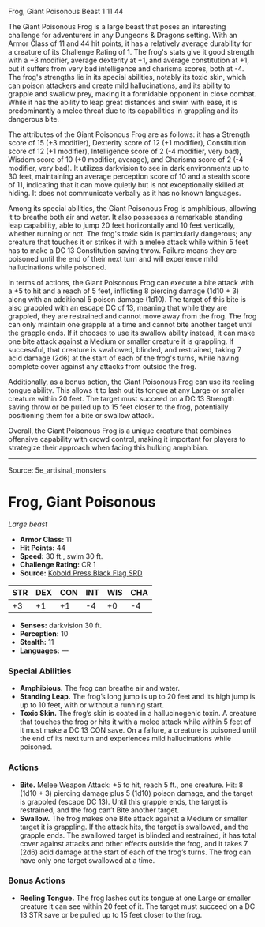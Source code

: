 <MonsterName/>Frog, Giant Poisonous</MonsterName>
<CreatureType/>Beast</CreatureType>
<CR/>1</CR>
<AC/>11</AC>
<HP/>44</HP>
<summary>The Giant Poisonous Frog is a large beast that poses an interesting challenge for adventurers in any Dungeons & Dragons setting. With an Armor Class of 11 and 44 hit points, it has a relatively average durability for a creature of its Challenge Rating of 1. The frog's stats give it good strength with a +3 modifier, average dexterity at +1, and average constitution at +1, but it suffers from very bad intelligence and charisma scores, both at -4. The frog's strengths lie in its special abilities, notably its toxic skin, which can poison attackers and create mild hallucinations, and its ability to grapple and swallow prey, making it a formidable opponent in close combat. While it has the ability to leap great distances and swim with ease, it is predominantly a melee threat due to its capabilities in grappling and its dangerous bite.</summary>

<detail>

The attributes of the Giant Poisonous Frog are as follows: it has a Strength score of 15 (+3 modifier), Dexterity score of 12 (+1 modifier), Constitution score of 12 (+1 modifier), Intelligence score of 2 (-4 modifier, very bad), Wisdom score of 10 (+0 modifier, average), and Charisma score of 2 (-4 modifier, very bad). It utilizes darkvision to see in dark environments up to 30 feet, maintaining an average perception score of 10 and a stealth score of 11, indicating that it can move quietly but is not exceptionally skilled at hiding. It does not communicate verbally as it has no known languages.

Among its special abilities, the Giant Poisonous Frog is amphibious, allowing it to breathe both air and water. It also possesses a remarkable standing leap capability, able to jump 20 feet horizontally and 10 feet vertically, whether running or not. The frog's toxic skin is particularly dangerous; any creature that touches it or strikes it with a melee attack while within 5 feet has to make a DC 13 Constitution saving throw. Failure means they are poisoned until the end of their next turn and will experience mild hallucinations while poisoned.

In terms of actions, the Giant Poisonous Frog can execute a bite attack with a +5 to hit and a reach of 5 feet, inflicting 8 piercing damage (1d10 + 3) along with an additional 5 poison damage (1d10). The target of this bite is also grappled with an escape DC of 13, meaning that while they are grappled, they are restrained and cannot move away from the frog. The frog can only maintain one grapple at a time and cannot bite another target until the grapple ends. If it chooses to use its swallow ability instead, it can make one bite attack against a Medium or smaller creature it is grappling. If successful, that creature is swallowed, blinded, and restrained, taking 7 acid damage (2d6) at the start of each of the frog's turns, while having complete cover against any attacks from outside the frog.

Additionally, as a bonus action, the Giant Poisonous Frog can use its reeling tongue ability. This allows it to lash out its tongue at any Large or smaller creature within 20 feet. The target must succeed on a DC 13 Strength saving throw or be pulled up to 15 feet closer to the frog, potentially positioning them for a bite or swallow attack.

Overall, the Giant Poisonous Frog is a unique creature that combines offensive capability with crowd control, making it important for players to strategize their approach when facing this hulking amphibian.</detail>



---

Source: 5e_artisinal_monsters

# Frog, Giant Poisonous

*Large beast*

- **Armor Class:** 11
- **Hit Points:** 44
- **Speed:** 30 ft., swim 30 ft.
- **Challenge Rating:** CR 1
- **Source:** [Kobold Press Black Flag SRD](https://koboldpress.com/black-flag-roleplaying/)

| STR | DEX | CON | INT | WIS | CHA |
| --- | --- | --- | --- | --- | --- |
| +3 | +1 | +1 | -4 | +0 | -4 |

- **Senses:** darkvision 30 ft.
- **Perception:** 10
- **Stealth:** 11
- **Languages:** —

### Special Abilities

- **Amphibious.** The frog can breathe air and water.
- **Standing Leap.** The frog’s long jump is up to 20 feet and its high jump is up to 10 feet, with or without a running start.
- **Toxic Skin.** The frog’s skin is coated in a hallucinogenic toxin. A creature that touches the frog or hits it with a melee attack while within 5 feet of it must make a DC 13 CON save. On a failure, a creature is poisoned until the end of its next turn and experiences mild hallucinations while poisoned.

### Actions

- **Bite.** Melee Weapon Attack: +5 to hit, reach 5 ft., one creature. Hit: 8 (1d10 + 3) piercing damage plus 5 (1d10) poison damage, and the target is grappled (escape DC 13). Until this grapple ends, the target is restrained, and the frog can’t Bite another target.
- **Swallow.** The frog makes one Bite attack against a Medium or smaller target it is grappling. If the attack hits, the target is swallowed, and the grapple ends. The swallowed target is blinded and restrained, it has total cover against attacks and other effects outside the frog, and it takes 7 (2d6) acid damage at the start of each of the frog’s turns. The frog can have only one target swallowed at a time.

### Bonus Actions

- **Reeling Tongue.** The frog lashes out its tongue at one Large or smaller creature it can see within 20 feet of it. The target must succeed on a DC 13 STR save or be pulled up to 15 feet closer to the frog.



